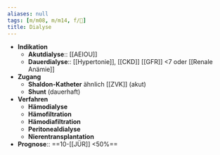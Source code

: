 ```yaml
---
aliases: null
tags: [m/m08, m/m14, f/🍺]
title: Dialyse
---
```

- **Indikation**
	- **Akutdialyse**:: [[AEIOU]]
	- **Dauerdialyse**:: [[Hypertonie]], [[CKD]] [[GFR]] <7 oder [[Renale Anämie]]
- **Zugang**
	- **Shaldon-Katheter** ähnlich [[ZVK]] (akut)
	- **Shunt** (dauerhaft)
- **Verfahren**
	- **Hämodialyse**
	- **Hämofiltration**
	- **Hämodiafiltration**
	- **Peritonealdialyse**
	- **Nierentransplantation**
- **Prognose**:: ==10-[[JÜR]] <50%==